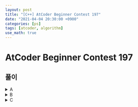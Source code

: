 ```yaml
---
layout: post
title: "[C++] AtCoder Beginner Contest 197"
date: "2021-04-04 20:30:00 +0900"
categories: [ps]
tags: [atcoder, algorithm]
use_math: true
---
```


# AtCoder Beginner Contest 197
  
## 풀이

<details markdown="1">
<summary>A</summary>

### A - Rotate 

3글자 문자열을 받아서 첫번째 문자를 맨뒤로 옮겨 출력하면 정답.

```cpp
#pragma warning(disable : 4996)
#include <bits/stdc++.h>
#define all(x) (x).begin(), (x).end()
using namespace std;
typedef long long ll;
typedef long double ld;
typedef vector<ll> vll;
typedef pair<ll, ll> pll;
typedef pair<ld, ld> pld;
typedef tuple<ll, ll, ll> tl3;
#define FOR(a, b, c) for (int(a) = (b); (a) < (c); ++(a))
#define FORN(a, b, c) for (int(a) = (b); (a) <= (c); ++(a))
#define rep(i, n) FOR(i, 0, n)
#define repn(i, n) FORN(i, 1, n)
#define tc(t) while (t--)
// https://atcoder.jp/contests/abc197/tasks/abc197_a
int main() {
    ios_base::sync_with_stdio(0);
    cin.tie(0);

    string s;
    cin >> s;
    for(int i = 1;i<s.length();i++){
        cout << s[i];
    }
    cout << s[0];

    return 0;
}
```

</details>

<details markdown="1">
<summary>B</summary>

### B - Visibility

정해진 맵이 H,W 크기로 있다고 할 때 맵 상에서 가로와 세로 일직선으로 쭉 볼 수 있다고 하자

(X,Y) 좌표가 보이는 좌표는 총 몇 군데 인지 계산하는 문제

(X,Y)를 기준으로 상하좌우로 반복문을 돌려 장애물이 나올때 까지 세면 정답

```cpp
#pragma warning(disable : 4996)
#include <bits/stdc++.h>
#define all(x) (x).begin(), (x).end()
using namespace std;
typedef long long ll;
typedef long double ld;
typedef vector<ll> vll;
typedef pair<ll, ll> pll;
typedef pair<ld, ld> pld;
typedef tuple<ll, ll, ll> tl3;
#define FOR(a, b, c) for (int(a) = (b); (a) < (c); ++(a))
#define FORN(a, b, c) for (int(a) = (b); (a) <= (c); ++(a))
#define rep(i, n) FOR(i, 0, n)
#define repn(i, n) FORN(i, 1, n)
#define tc(t) while (t--)
// https://atcoder.jp/contests/abc197/tasks/abc197_b
ll h, w, x, y;
vector<string> s;
int main() {
    ios_base::sync_with_stdio(0);
    cin.tie(0);

    cin >> h >> w >> x >> y;
    s.resize(h);
    rep(i, h) { cin >> s[i]; }
    ll ans = -3;
    x--;
    y--;
    for (ll i = x; i < h && s[i][y] != '#'; i++) ans++;
    for (ll i = x; i >= 0 && s[i][y] != '#'; i--) ans++;
    for (ll j = y; j < w && s[x][j] != '#'; j++) ans++;
    for (ll j = y; j >= 0 && s[x][j] != '#'; j--) ans++;

    cout << ans;

    return 0;
}
```

</details>

<details markdown="1">
<summary>C</summary>

### C - ORXOR

N개의 수를 입력받아 이를 두 그룹으로 나누어 한 그룹은 OR 나머지 그룹은 XOR을 한다고 할 때 최소값을 찾는 문제

N이 최대 20으로 작기 떄문에 모든 경우를 포함해도 시간내로 통과 가능

```cpp
  
#pragma warning(disable : 4996)
#include <bits/stdc++.h>
#define all(x) (x).begin(), (x).end()
using namespace std;
typedef long long ll;
typedef long double ld;
typedef vector<ll> vll;
typedef pair<ll, ll> pll;
typedef pair<ld, ld> pld;
typedef tuple<ll, ll, ll> tl3;
#define FOR(a, b, c) for (int(a) = (b); (a) < (c); ++(a))
#define FORN(a, b, c) for (int(a) = (b); (a) <= (c); ++(a))
#define rep(i, n) FOR(i, 0, n)
#define repn(i, n) FORN(i, 1, n)
#define tc(t) while (t--)
// https://atcoder.jp/contests/abc194/tasks/abc197_c
int main() {
    ios_base::sync_with_stdio(0);
    cin.tie(0);

    ll n;
    cin >> n;
    vll a(n);
    rep(i, n) { cin >> a[i]; }
    ll ans = INT_MAX;
    for (int i = 0; i < 1 << (n - 1); i++) {
        ll xor_ = 0;
        ll or_ = 0;
        for (int j = 0; j <= n; j++) {
            if (j < n) {
                or_ |= a[j];
            }
            if (j == n || (i >> j & 1)) {
                xor_ ^= or_ ;
                or_ = 0;
            }
        }
        ans = min(ans, xor_);
    }
    cout << ans;
    return 0;
}
```

</details>

